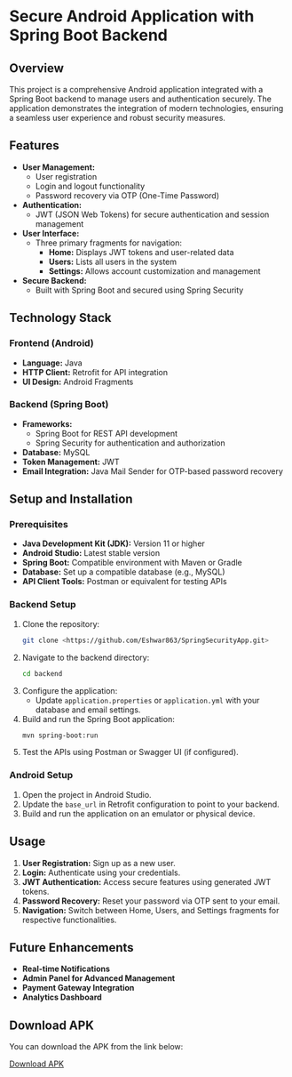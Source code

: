
# Secure Android Application with Spring Boot Backend

## Overview
This project is a comprehensive Android application integrated with a Spring Boot backend to manage users and authentication securely. The application demonstrates the integration of modern technologies, ensuring a seamless user experience and robust security measures.

## Features
- **User Management:**
  - User registration
  - Login and logout functionality
  - Password recovery via OTP (One-Time Password)
- **Authentication:**
  - JWT (JSON Web Tokens) for secure authentication and session management
- **User Interface:**
  - Three primary fragments for navigation:
    - **Home:** Displays JWT tokens and user-related data
    - **Users:** Lists all users in the system
    - **Settings:** Allows account customization and management
- **Secure Backend:**
  - Built with Spring Boot and secured using Spring Security

## Technology Stack
### Frontend (Android)
- **Language:** Java
- **HTTP Client:** Retrofit for API integration
- **UI Design:** Android Fragments

### Backend (Spring Boot)
- **Frameworks:**
  - Spring Boot for REST API development
  - Spring Security for authentication and authorization
- **Database:** MySQL 
- **Token Management:** JWT
- **Email Integration:** Java Mail Sender for OTP-based password recovery

## Setup and Installation

### Prerequisites
- **Java Development Kit (JDK):** Version 11 or higher
- **Android Studio:** Latest stable version
- **Spring Boot:** Compatible environment with Maven or Gradle
- **Database:** Set up a compatible database (e.g., MySQL)
- **API Client Tools:** Postman or equivalent for testing APIs

### Backend Setup
1. Clone the repository:
   ```bash
   git clone <https://github.com/Eshwar863/SpringSecurityApp.git>
   ```
2. Navigate to the backend directory:
   ```bash
   cd backend
   ```
3. Configure the application:
   - Update `application.properties` or `application.yml` with your database and email settings.
4. Build and run the Spring Boot application:
   ```bash
   mvn spring-boot:run
   ```
5. Test the APIs using Postman or Swagger UI (if configured).

### Android Setup
1. Open the project in Android Studio.
2. Update the `base_url` in Retrofit configuration to point to your backend.
3. Build and run the application on an emulator or physical device.

## Usage
1. **User Registration:** Sign up as a new user.
2. **Login:** Authenticate using your credentials.
3. **JWT Authentication:** Access secure features using generated JWT tokens.
4. **Password Recovery:** Reset your password via OTP sent to your email.
5. **Navigation:** Switch between Home, Users, and Settings fragments for respective functionalities.

## Future Enhancements
- **Real-time Notifications**
- **Admin Panel for Advanced Management**
- **Payment Gateway Integration**
- **Analytics Dashboard**


## Download APK

You can download the APK from the link below:

[Download APK](https://drive.google.com/drive/folders/1aomlzqTwqCudhS7ZUeiSgc-kLCrIgLk0?usp=sharing)
